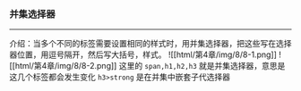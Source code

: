 ### 并集选择器
---
介绍：当多个不同的标签需要设置相同的样式时，用并集选择器，把这些写在选择器位置，用逗号隔开，然后写大括号，样式。
![[html/第4章/img/8/8-1.png]]
![[html/第4章/img/8/8-2.png]]
这里的 `span,h1,h2,h3` 就是并集选择器，意思是这几个标签都会发生变化
`h3>strong` 是在并集中嵌套子代选择器
